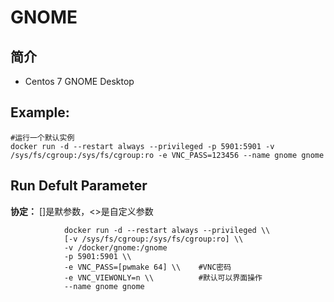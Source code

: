 GNOME
===
## 简介
* Centos 7 GNOME Desktop


## Example:

    #运行一个默认实例
    docker run -d --restart always --privileged -p 5901:5901 -v /sys/fs/cgroup:/sys/fs/cgroup:ro -e VNC_PASS=123456 --name gnome gnome


## Run Defult Parameter
**协定：** []是默参数，<>是自定义参数

				docker run -d --restart always --privileged \\
				[-v /sys/fs/cgroup:/sys/fs/cgroup:ro] \\
				-v /docker/gnome:/gnome
				-p 5901:5901 \\
				-e VNC_PASS=[pwmake 64] \\    #VNC密码
				-e VNC_VIEWONLY=n \\          #默认可以界面操作
				--name gnome gnome
